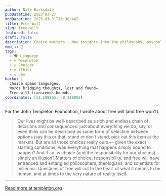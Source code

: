 ```yaml
---
author: Nate Barksdale
pubDatetime: 2023-03-27
modDatetime: 2025-03-31T16:30:44Z
title: Free Will
slug: free-will
featured: false
draft: false
description: Choice matters - New insights into the philosophy, psychology, theology, and neuroscience of free will
emoji: 🤔
tags:
  - 🗣️ Language
  - 🌀 Templeton
  - ⚖️ Choices
  - ⚖️ Ethics
  - ⚖️ Law
haiku: |
  Choice spans languages,  
  Words bridging thoughts, lost and found—  
  Free will transcends bounds.
coordinates: [51.509865, -0.118092]
---
```


For the John Templeton Foundation, I wrote about free will (and free won't).

> Our lives might be well-described as a rich and endless chain of decisions and consequences: just about everything we do, say, or even think can be described as some form of selection between options (say this or that, stand or don’t stand, pick out this item at the market). But are all those choices really ours — given the exact starting conditions, was everything that happens simply bound to happen? And if so, is choice (and the responsibility for our choices) simply an illusion? Matters of choice, responsibility, and free will have entranced and entangled philosophers, theologians, and scientists for millennia. Questions of free will cut to the heart of what it means to be human, and at times to the very nature of reality itself.

---

[Read more at templeton.org](https://www.templeton.org/discoveries/free-will)
